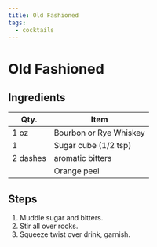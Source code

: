 ```yaml
---
title: Old Fashioned
tags:
  - cocktails
---
```


# Old Fashioned

## Ingredients

| Qty.     | Item                   |
| -------- | ---------------------- |
| 1 oz     | Bourbon or Rye Whiskey |
| 1        | Sugar cube (1/2 tsp)   |
| 2 dashes | aromatic bitters       |
|          | Orange peel            |

## Steps

1. Muddle sugar and bitters.
1. Stir all over rocks.
1. Squeeze twist over drink, garnish.
